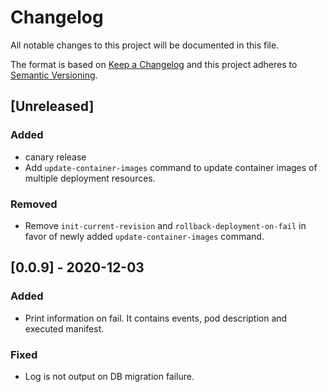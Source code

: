 # Changelog
All notable changes to this project will be documented in this file.

The format is based on [Keep a Changelog](http://keepachangelog.com/)
and this project adheres to [Semantic Versioning](http://semver.org/).

## [Unreleased]

### Added

- canary release
- Add `update-container-images` command to update container images of multiple deployment resources.

### Removed

- Remove `init-current-revision` and `rollback-deployment-on-fail` in favor of newly added `update-container-images` command.

## [0.0.9] - 2020-12-03

### Added

- Print information on fail. It contains events, pod description and executed manifest.

### Fixed

- Log is not output on DB migration failure.
